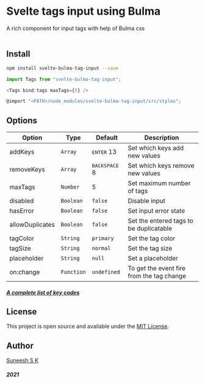 
<h1>Svelte tags input using Bulma</h1>
<div>A rich component for input tags with help of Bulma css</div>
<br />

## Install

```bash
npm install svelte-bulma-tag-input --save
```

```javascript
import Tags from "svelte-bulma-tag-input";

<Tags bind:tags maxTags={5} />
```

```javascript
@import "<PATH>/node_modules/svelte-bulma-tag-input/src/styles";
```
## Options

| Option | Type | Default | Description |
| --- | --- | --- | --- |
| addKeys | `Array` | <kbd>ENTER</kbd> 13 | Set which keys add new values |
| removeKeys | `Array` | <kbd>BACKSPACE</kbd> 8 | Set which keys remove new values |
| maxTags | `Number` | 5 | Set maximum number of tags |
| disabled | `Boolean` | `false` | Disable input |
| hasError | `Boolean` | `false` | Set input error state |
| allowDuplicates | `Boolean` | `false` | Set the entered tags to be duplicatable |
| tagColor | `String` | `primary` | Set the tag color |
| tagSize | `String` | `normal` | Set the tag size |
| placeholder | `String` | `null` | Set a placeholder |
| on:change | `Function` | `undefined` | To get the event fire from the tag change |

##### [A complete list of key codes](https://keycode.info/)

## License

This project is open source and available under the [MIT License](LICENSE).

## Author

[Suneesh S K](https://github.com/sunnypol92/svelte-bulma-tag-input)

##### 2021
